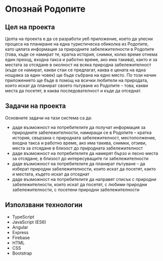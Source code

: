 # Опознай Родопите

## Цел на проекта 
  <p>Целта на проекта е да се разработи уеб приложение, което да улесни процеса на планиране на една туристическа обиколка из Родопите, като цялата информация за природните забележителности в Родопите (това, къде се намират те, кратка история, снимки, колко време отнема един преход, входна такса и работно време, ако има такива), както и за местата за отсядане в околност на всяка природна забележителност (къде се намират, какви стаи се предлагат, каква е цената на една нощувка за един човек) ще бъде събрана на едно място. По този начин приложението ще бъде в помощ на всички любители на природата, които искат да планират своето пътуване из Родопите – това, какви места да посетят, в каква последователност и къде да отседнат.</p>

## Задачи на проекта 
Oсновните задачи на тази система са да:
<ul>
  <li>	даде възможност на потребителите да получат информация за природните забележителности, намиращи се в Родопите – кратка история, свързана с природната забележителност, местополжение, входна такса и работно време, ако има такива, снимки, отзиви, места за отсядане в близост до природната забележителност</li>
 <li>	даде възможност на потребителите да намерят бързо и лесно места за отсядане, в близост до интересуващите ги забележителности</li>
  <li>	даде възможност на потребителите да планират пътуване – да изберат природни забележителности, които искат да посетят, както и местата, където искат да отседнат </li>
  <li>	даде възможност на потребителите да направят списък с природни забележителности, които искат да посетят, с любими природни забележителности, с посетени природни забележителности</li>
 </ul>

## Използвани технологии
<ul>
  <li> TypeScript </li>
  <li> JavaScript (ES6)</li>
  <li> Angular</li>
  <li> Express</li>
  <li> Firebase</li>
  <li> HTML</li>
  <li> CSS</li>
  <li> Bootstrap</li>
</ul>
